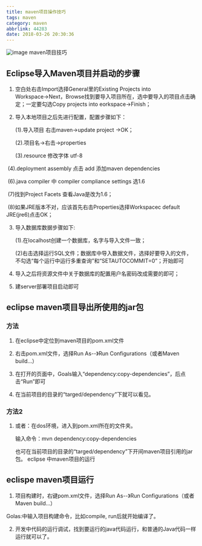 ```yaml
---
title: maven项目操作技巧
tags: maven
category: maven
abbrlink: 44283
date: 2018-03-26 20:30:36
---
```

![image](http://ovi3ob9p4.bkt.clouddn.com/TIETU/CT0164.jpg)
maven项目技巧
<!--more-->


## Eclipse导入Maven项目并启动的步骤

1. 空白处右击Import选择General里的Existing Projects into Workspace→Next，Browse找到要导入项目所在，选中要导入的项目点击确定；一定要勾选Copy projects into eorkspace→Finish；

2. 导入本地项目之后先进行配置，配置步骤如下：

   (1).导入项目 右击maven→update project →OK；

   (2).项目名→右击→properties

   (3).resource 修改字体 utf-8

​	(4).deployment  assembly  点击  add  添加maven dependencies

​	(6).java compiler 中 compiler compliance settings 选1.6

​	(7)找到Project Facets 查看Java是改为1.6；

​	(8)如果JRE版本不对，应该首先右击Properties选择Workspacec default JRE(jre6)点击OK；

3. 导入数据库数据步骤如下:

   (1).在localhost创建一个数据库，名字与导入文件一致；

   (2)右击选择运行SQL文件；数据库中导入数据文件，选择好要导入的文件，不勾选“每个运行中运行多重查询”和“SETAUTOCOMMIT=0”；开始即可

4. 导入之后将资源文件中关于数据库的配置用户名密码改成需要的即可；

5. 建server部署项目启动即可



## eclipse maven项目导出所使用的jar包

### 方法

1. 在eclipse中定位到maven项目的pom.xml文件

2. 右击pom.xml文件，选择Run As--》Run Configurations（或者Maven build…）

3. 在打开的页面中，Goals输入“dependency:copy-dependencies”，后点击“Run”即可

4. 在当前项目的目录的“targed/dependency”下就可以看见。

### 方法2

1. 或者：在dos环境，进入到pom.xml所在的文件夹。

   输入命令：mvn dependency:copy-dependencies

   也可在当前项目的目录的“targed/dependency”下开间maven项目引用的jar包。
   eclipse 中maven项目的运行

## eclispe maven项目运行


1. 项目构建时，右键pom.xml文件，选择Run As--》Run Configurations（或者Maven build…）

Golas:中输入项目构建命令，比如compile, run后就开始编译了。

2. 开发中代码的运行调试，找到要运行的java代码运行，和普通的Java代码一样运行就可以了。
